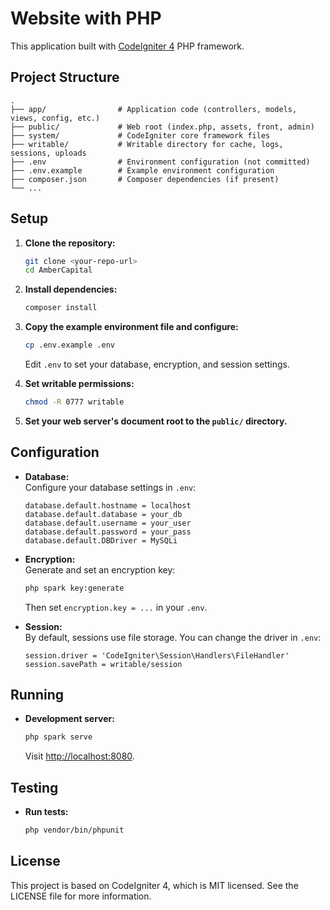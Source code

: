 # Website with PHP

This application built with [CodeIgniter 4](https://codeigniter.com/) PHP framework.

## Project Structure

```
.
├── app/                # Application code (controllers, models, views, config, etc.)
├── public/             # Web root (index.php, assets, front, admin)
├── system/             # CodeIgniter core framework files
├── writable/           # Writable directory for cache, logs, sessions, uploads
├── .env                # Environment configuration (not committed)
├── .env.example        # Example environment configuration
├── composer.json       # Composer dependencies (if present)
└── ...
```

## Setup

1. **Clone the repository:**
   ```sh
   git clone <your-repo-url>
   cd AmberCapital
   ```

2. **Install dependencies:**
   ```sh
   composer install
   ```

3. **Copy the example environment file and configure:**
   ```sh
   cp .env.example .env
   ```
   Edit `.env` to set your database, encryption, and session settings.

4. **Set writable permissions:**
   ```sh
   chmod -R 0777 writable
   ```

5. **Set your web server's document root to the `public/` directory.**

## Configuration

- **Database:**  
  Configure your database settings in `.env`:
  ```
  database.default.hostname = localhost
  database.default.database = your_db
  database.default.username = your_user
  database.default.password = your_pass
  database.default.DBDriver = MySQLi
  ```

- **Encryption:**  
  Generate and set an encryption key:
  ```sh
  php spark key:generate
  ```
  Then set `encryption.key = ...` in your `.env`.

- **Session:**  
  By default, sessions use file storage. You can change the driver in `.env`:
  ```
  session.driver = 'CodeIgniter\Session\Handlers\FileHandler'
  session.savePath = writable/session
  ```

## Running

- **Development server:**
  ```sh
  php spark serve
  ```
  Visit [http://localhost:8080](http://localhost:8080).

## Testing

- **Run tests:**
  ```sh
  php vendor/bin/phpunit
  ```

## License

This project is based on CodeIgniter 4, which is MIT licensed. See the LICENSE file for more information.
